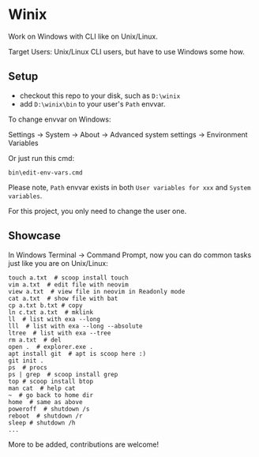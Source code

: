 # Winix

Work on Windows with CLI like on Unix/Linux.

Target Users: Unix/Linux CLI users, but have to use Windows some how.

## Setup

- checkout this repo to your disk, such as `D:\winix`
- add `D:\winix\bin` to your user's `Path` envvar.

To change envvar on Windows:

Settings -> System -> About -> Advanced system settings -> Environment Variables

Or just run this cmd:

```
bin\edit-env-vars.cmd
```

Please note, `Path` envvar exists in both `User variables for xxx` and `System variables`.

For this project, you only need to change the user one.

## Showcase

In Windows Terminal -> Command Prompt, now you can do common tasks just like you are on Unix/Linux:

```
touch a.txt  # scoop install touch
vim a.txt  # edit file with neovim
view a.txt  # view file in neovim in Readonly mode
cat a.txt  # show file with bat
cp a.txt b.txt # copy
ln c.txt a.txt  # mklink
ll  # list with exa --long
lll  # list with exa --long --absolute
ltree  # list with exa --tree
rm a.txt  # del
open .  # explorer.exe .
apt install git  # apt is scoop here :)
git init .
ps  # procs
ps | grep  # scoop install grep
top # scoop install btop
man cat  # help cat
~  # go back to home dir
home  # same as above
poweroff  # shutdown /s
reboot  # shutdown /r
sleep # shutdown /h
...
```

More to be added, contributions are welcome!
